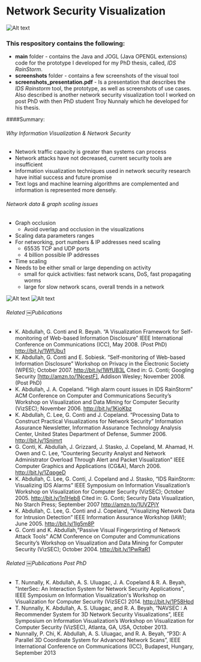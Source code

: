 # Network Security Visualization
![Alt text](https://github.com/kulsoom-abdullah/NetworkSecurityVisualization/blob/master/screenshots/Slide09.png "Optional Title")

### This respository contains the following:
* **main** folder - contains the Java and JOGL (Java OPENGL extensions) code for the prototype I developed for my PhD thesis, called, *IDS RainStorm*.
* **screenshots** folder - contains a few screenshots of the visual tool 
* **screenshots_presentation.pdf** - Is a presentation that describes the *IDS Rainstorm* tool, the prototype, as well as screenshots of use cases.  Also described is another network security visualization tool I worked on post PhD with then PhD student Troy Nunnaly which he developed for his thesis.

####Summary:
###### Why Information Visualization & Network Security
* Network traffic capacity is greater than systems can process
* Network attacks have not decreased, current security tools are insufficient
* Information visualization techniques used in network security research have initial success and future promise
* Text logs and machine learning algorithms are complemented and information is represented more densely.

###### Network data & graph scaling issues 
* Graph occlusion
  * Avoid overlap and occlusion in the visualizations
* Scaling data parameters ranges
 * For networking, port numbers & IP addresses need scaling
     * 65535 TCP and UDP ports
     * 4 billion possible IP addresses 
* Time scaling
 * Needs to be either small or large depending on activity
     * small for quick activities: fast network scans, DoS, fast propagating worms
     * large for slow network scans, overall trends in a network

![Alt text](https://github.com/kulsoom-abdullah/NetworkSecurityVisualization/blob/master/screenshots/Slide05.png "Optional Title")
![Alt text](https://github.com/kulsoom-abdullah/NetworkSecurityVisualization/blob/master/screenshots/Slide06.png "Optional Title")

###### Related ￼Publications
* K. Abdullah, G. Conti and R. Beyah. “A Visualization Framework for Self-monitoring of Web-based Information Disclosure” IEEE International Conference on Communications (ICC), May 2008. (Post PhD) http://bit.ly/1WfUbu1
* K. Abdullah, G. Conti and E. Sobiesk. “Self-monitoring of Web-based Information Disclosure” Workshop on Privacy in the Electronic Society (WPES); October 2007. http://bit.ly/1WfUB3L Cited in: G. Conti; Googling Security [http://amzn.to/1NcestF], Addison Wesley; November 2008. (Post PhD)
* K. Abdullah, J. A. Copeland. ”High alarm count issues in IDS RainStorm” ACM Conference on Computer and Communications Security’s Workshop on Visualization and Data Mining for Computer Security (VizSEC); November 2006. http://bit.ly/1KioKbz
* K. Abdullah, C. Lee, G. Conti and J. Copeland. “Processing Data to Construct Practical Visualizations for Network Security” Information Assurance Newsletter, Information Assurance Technology Analysis Center, United States Department of Defense, Summer 2006. http://bit.ly/1Snimrt
* G. Conti, K. Abdullah, J. Grizzard, J. Stasko, J. Copeland, M. Ahamad, H. Owen and C. Lee, ”Countering Security Analyst and Network Administrator Overload Through Alert and Packet Visualization” IEEE Computer Graphics and Applications (CG&A), March 2006. http://bit.ly/1ZqpgeD
* K. Abdullah, C. Lee, G. Conti, J. Copeland and J. Stasko, “IDS RainStorm: Visualizing IDS Alarms” IEEE Symposium on Information Visualization’s Workshop on Visualization for Computer Security (VizSEC); October 2005. http://bit.ly/1n1Heb8 Cited in: G. Conti; Security Data Visualization, No Starch Press; September 2007 http://amzn.to/1UVZPjY
* K. Abdullah, C. Lee, G. Conti and J. Copeland, “Visualizing Network Data for Intrusion Detection” IEEE Information Assurance Workshop (IAW); June 2005. http://bit.ly/1lg5m8P
* G. Conti and K. Abdullah,“Passive Visual Fingerprinting of Network Attack Tools” ACM Conference on Computer and Communications Security’s Workshop on Visualization and Data Mining for Computer Security (VizSEC); October 2004. http://bit.ly/1PwRaR1

###### Related ￼Publications Post PhD
* T. Nunnally, K. Abdullah, A. S. Uluagac, J. A. Copeland & R. A. Beyah, "InterSec: An Interaction System for Network Security Applications",
IEEE Symposium on Information Visualization's Workshop on Visualization for Computer Security (VizSEC) 2014. http://bit.ly/1P58Hpd
* T. Nunnally, K. Abdullah, A. S. Uluagac, and R. A. Beyah, “NAVSEC : A Recommender System for 3D Network Security Visualizations”, IEEE Symposium on Information Visualization’s
Workshop on Visualization for Computer Security (VizSEC), Atlanta, GA, USA, October 2013.
* Nunnally, P. Chi, K. Abdullah, A. S. Uluagac, and R. A. Beyah, “P3D: A Parallel 3D Coordinate System for Advanced Network Scans”, IEEE International Conference on Communications (ICC), Budapest, Hungary, September 2013
